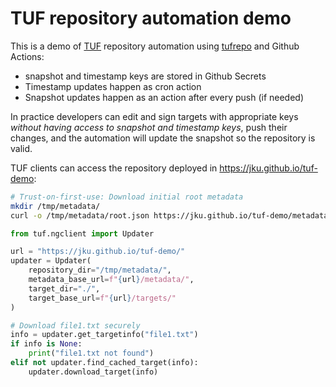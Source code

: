 # TUF repository automation demo

This is a demo of [TUF](https://theupdateframework.io/) repository automation
using [tufrepo](https://github.com/vmware-labs/repository-editor-for-tuf) and
Github Actions:
 * snapshot and timestamp keys are stored in Github Secrets
 * Timestamp updates happen as cron action
 * Snapshot updates happen as an action after every push (if needed)

In practice developers can edit and sign targets with appropriate keys _without
having access to snapshot and timestamp keys_, push their changes, and the
automation will update the snapshot so the repository is valid.

TUF clients can access the repository deployed in
https://jku.github.io/tuf-demo:

```bash
# Trust-on-first-use: Download initial root metadata
mkdir /tmp/metadata/
curl -o /tmp/metadata/root.json https://jku.github.io/tuf-demo/metadata/1.root.json
```

```python
from tuf.ngclient import Updater

url = "https://jku.github.io/tuf-demo/"
updater = Updater(
    repository_dir="/tmp/metadata/",
    metadata_base_url=f"{url}/metadata/",
    target_dir="./",
    target_base_url=f"{url}/targets/"
)

# Download file1.txt securely
info = updater.get_targetinfo("file1.txt")
if info is None:
    print("file1.txt not found")
elif not updater.find_cached_target(info):
    updater.download_target(info)
```
